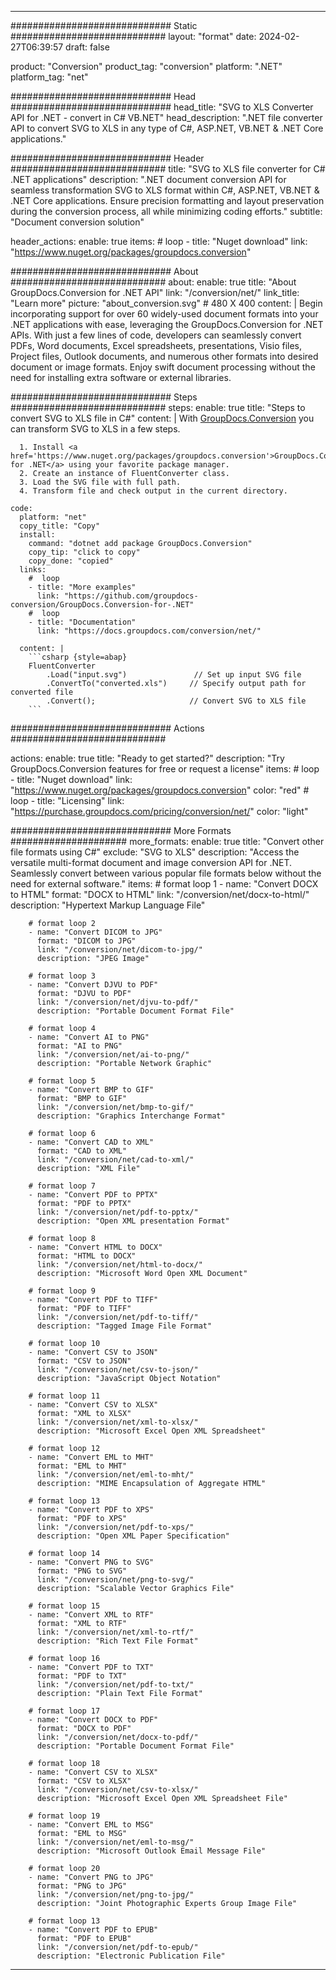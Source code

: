  
---
############################# Static ############################
layout: "format"
date: 2024-02-27T06:39:57
draft: false

product: "Conversion"
product_tag: "conversion"
platform: ".NET"
platform_tag: "net"

############################# Head #############################
head_title: "SVG to XLS Converter API for .NET - convert in C# VB.NET"
head_description: ".NET file converter API to convert SVG to XLS in any type of C#, ASP.NET, VB.NET & .NET Core applications."

############################# Header ############################
title: "SVG to XLS file converter for C# .NET applications" 
description: ".NET document conversion API for seamless transformation SVG to XLS format within C#, ASP.NET, VB.NET & .NET Core applications. Ensure precision formatting and layout preservation during the conversion process, all while minimizing coding efforts." 
subtitle: "Document conversion solution" 

header_actions:
  enable: true
  items:
    #  loop
    - title: "Nuget download"
      link: "https://www.nuget.org/packages/groupdocs.conversion"


############################# About ############################
about:
    enable: true
    title: "About GroupDocs.Conversion for .NET API"
    link: "/conversion/net/"
    link_title: "Learn more"
    picture: "about_conversion.svg" # 480 X 400
    content: |
      Begin incorporating support for over 60 widely-used document formats into your .NET applications with ease, leveraging the GroupDocs.Conversion for .NET APIs. With just a few lines of code, developers can seamlessly convert PDFs, Word documents, Excel spreadsheets, presentations, Visio files, Project files, Outlook documents, and numerous other formats into desired document or image formats. Enjoy swift document processing without the need for installing extra software or external libraries.


############################# Steps ############################
steps:
    enable: true
    title: "Steps to convert SVG to XLS file in C#" 
    content: |
      With <a href='https://products.groupdocs.com/conversion/net/'>GroupDocs.Conversion</a> you can transform SVG to XLS in a few steps.
      
      1. Install <a href='https://www.nuget.org/packages/groupdocs.conversion'>GroupDocs.Conversion for .NET</a> using your favorite package manager. 
      2. Create an instance of FluentConverter class.  
      3. Load the SVG file with full path. 
      4. Transform file and check output in the current directory. 
   
    code:
      platform: "net"
      copy_title: "Copy"
      install:
        command: "dotnet add package GroupDocs.Conversion"
        copy_tip: "click to copy"
        copy_done: "copied"
      links:
        #  loop
        - title: "More examples"
          link: "https://github.com/groupdocs-conversion/GroupDocs.Conversion-for-.NET"
        #  loop
        - title: "Documentation"
          link: "https://docs.groupdocs.com/conversion/net/"
          
      content: |
        ```csharp {style=abap}
        FluentConverter
            .Load("input.svg")               // Set up input SVG file
            .ConvertTo("converted.xls")     // Specify output path for converted file
            .Convert();                     // Convert SVG to XLS file        
        ```            

############################# Actions ############################

actions:
  enable: true
  title: "Ready to get started?"
  description: "Try GroupDocs.Conversion features for free or request a license"
  items:
    #  loop
    - title: "Nuget download"
      link: "https://www.nuget.org/packages/groupdocs.conversion"
      color: "red"
        #  loop
    - title: "Licensing"
      link: "https://purchase.groupdocs.com/pricing/conversion/net/"
      color: "light"


############################# More Formats #####################
more_formats:
    enable: true
    title: "Convert other file formats using C#"
    exclude: "SVG to XLS"
    description: "Access the versatile multi-format document and image conversion API for .NET. Seamlessly convert between various popular file formats below without the need for external software."
    items: 
        # format loop 1
        - name: "Convert DOCX to HTML"
          format: "DOCX to HTML"
          link: "/conversion/net/docx-to-html/"
          description: "Hypertext Markup Language File" 

        # format loop 2
        - name: "Convert DICOM to JPG" 
          format: "DICOM to JPG"
          link: "/conversion/net/dicom-to-jpg/"
          description: "JPEG Image" 

        # format loop 3
        - name: "Convert DJVU to PDF"
          format: "DJVU to PDF"
          link: "/conversion/net/djvu-to-pdf/"
          description: "Portable Document Format File" 

        # format loop 4
        - name: "Convert AI to PNG"
          format: "AI to PNG"
          link: "/conversion/net/ai-to-png/"
          description: "Portable Network Graphic" 

        # format loop 5
        - name: "Convert BMP to GIF"
          format: "BMP to GIF"
          link: "/conversion/net/bmp-to-gif/"
          description: "Graphics Interchange Format"

        # format loop 6
        - name: "Convert CAD to XML"
          format: "CAD to XML"
          link: "/conversion/net/cad-to-xml/"
          description: "XML File"

        # format loop 7
        - name: "Convert PDF to PPTX"
          format: "PDF to PPTX"
          link: "/conversion/net/pdf-to-pptx/"
          description: "Open XML presentation Format"

        # format loop 8
        - name: "Convert HTML to DOCX"
          format: "HTML to DOCX"
          link: "/conversion/net/html-to-docx/"
          description: "Microsoft Word Open XML Document"

        # format loop 9
        - name: "Convert PDF to TIFF"
          format: "PDF to TIFF"
          link: "/conversion/net/pdf-to-tiff/"
          description: "Tagged Image File Format" 

        # format loop 10
        - name: "Convert CSV to JSON" 
          format: "CSV to JSON"
          link: "/conversion/net/csv-to-json/"
          description: "JavaScript Object Notation" 

        # format loop 11
        - name: "Convert CSV to XLSX" 
          format: "XML to XLSX"
          link: "/conversion/net/xml-to-xlsx/"
          description: "Microsoft Excel Open XML Spreadsheet"  
          
        # format loop 12
        - name: "Convert EML to MHT"
          format: "EML to MHT"
          link: "/conversion/net/eml-to-mht/"
          description: "MIME Encapsulation of Aggregate HTML"  
              
        # format loop 13
        - name: "Convert PDF to XPS"
          format: "PDF to XPS"
          link: "/conversion/net/pdf-to-xps/"
          description: "Open XML Paper Specification" 
          
        # format loop 14
        - name: "Convert PNG to SVG"
          format: "PNG to SVG"
          link: "/conversion/net/png-to-svg/"
          description: "Scalable Vector Graphics File" 
          
        # format loop 15
        - name: "Convert XML to RTF"
          format: "XML to RTF"
          link: "/conversion/net/xml-to-rtf/"
          description: "Rich Text File Format"
          
        # format loop 16
        - name: "Convert PDF to TXT"
          format: "PDF to TXT"
          link: "/conversion/net/pdf-to-txt/"
          description: "Plain Text File Format"              
        
        # format loop 17
        - name: "Convert DOCX to PDF"
          format: "DOCX to PDF"
          link: "/conversion/net/docx-to-pdf/"
          description: "Portable Document Format File"
 
        # format loop 18
        - name: "Convert CSV to XLSX"
          format: "CSV to XLSX"
          link: "/conversion/net/csv-to-xlsx/"
          description: "Microsoft Excel Open XML Spreadsheet File"
 
        # format loop 19
        - name: "Convert EML to MSG"
          format: "EML to MSG"
          link: "/conversion/net/eml-to-msg/"
          description: "Microsoft Outlook Email Message File"

        # format loop 20
        - name: "Convert PNG to JPG"
          format: "PNG to JPG"
          link: "/conversion/net/png-to-jpg/"
          description: "Joint Photographic Experts Group Image File"

        # format loop 13
        - name: "Convert PDF to EPUB"
          format: "PDF to EPUB"
          link: "/conversion/net/pdf-to-epub/"
          description: "Electronic Publication File"

---
